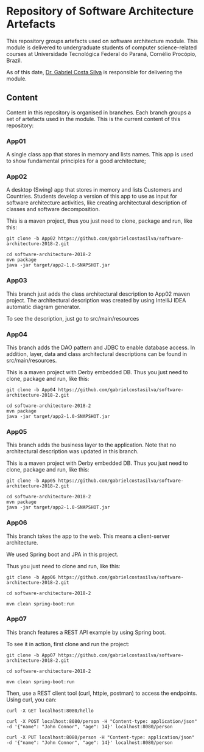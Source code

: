 # Repository of Software Architecture Artefacts

This repository groups artefacts used on software architecture module. This module is delivered to undergraduate students of computer science-related courses at Universidade Tecnológica Federal do Paraná, Cornélio Procópio, Brazil.  

As of this date, [Dr. Gabriel Costa Silva](http://gabrielcosta.utfpr.site) is responsible for delivering the module.

## Content

Content in this repository is organised in branches. Each branch groups a set of artefacts used in the module. This is the current content of this repository:

### App01
A single class app that stores in memory and lists names. This app is used to show fundamental principles for a good architecture;

### App02 
A desktop (Swing) app that stores in memory and lists Customers and Countries. Students develop a version of this app to use as input for software architecture activities, like creating architectural description of classes and software decomposition.

This is a maven project, thus you just need to clone, package and run, like this:

```
git clone -b App02 https://github.com/gabrielcostasilva/software-architecture-2018-2.git

cd software-architecture-2018-2
mvn package
java -jar target/app2-1.0-SNAPSHOT.jar
```

### App03
This branch just adds the class architectural description to App02 maven project. The architectural description was created by using IntelliJ IDEA automatic diagram generator. 

To see the description, just go to src/main/resources

### App04
This branch adds the DAO pattern and JDBC to enable database access. In addition, layer, data and class architectural descriptions can be found in src/main/resources.

This is a maven project with Derby embedded DB. Thus you just need to clone, package and run, like this:

```
git clone -b App04 https://github.com/gabrielcostasilva/software-architecture-2018-2.git

cd software-architecture-2018-2
mvn package
java -jar target/app2-1.0-SNAPSHOT.jar
```

### App05
This branch adds the business layer to the application. Note that no architectural description was updated in this branch.

This is a maven project with Derby embedded DB. Thus you just need to clone, package and run, like this:

```
git clone -b App05 https://github.com/gabrielcostasilva/software-architecture-2018-2.git

cd software-architecture-2018-2
mvn package
java -jar target/app2-1.0-SNAPSHOT.jar
```

### App06
This branch takes the app to the web. This means a client-server architecture.

We used Spring boot and JPA in this project.

Thus you just need to clone and run, like this:

```
git clone -b App06 https://github.com/gabrielcostasilva/software-architecture-2018-2.git

cd software-architecture-2018-2

mvn clean spring-boot:run
```

### App07
This branch features a REST API example by using Spring boot.

To see it in action, first clone and run the project:

```
git clone -b App07 https://github.com/gabrielcostasilva/software-architecture-2018-2.git

cd software-architecture-2018-2

mvn clean spring-boot:run
```

Then, use a REST client tool (curl, httpie, postman) to access the endpoints. Using curl, you can:

```
curl -X GET localhost:8080/hello

curl -X POST localhost:8080/person -H "Content-type: application/json" -d '{"name": "John Connor", "age": 14}' localhost:8080/person

curl -X PUT localhost:8080/person -H "Content-type: application/json" -d '{"name": "John Connor", "age": 14}' localhost:8080/person
```